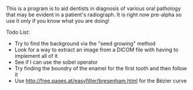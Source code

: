 This is a program is to aid dentists in diagnosis of various oral pathology that may be evident in a patient's radiograph. It is right now pre-alpha so use it only if you know what you are doing!

Todo List:
- Try to find the background via the "seed growing" method
- Look for a way to extract an image from a DICOM file with having to implement all of it
- See if I can use the sobel operator
- Try finding the boundry of the enamel for the first tooth and then follow it
- Use http://free.pages.at/easyfilter/bresenham.html for the Bézier curve

